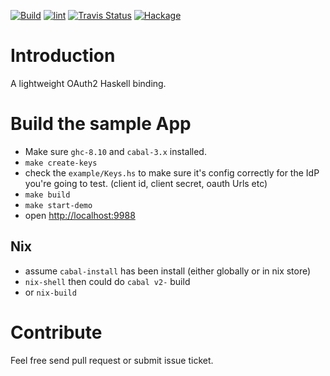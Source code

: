 [![Build](https://github.com/freizl/hoauth2/actions/workflows/build.yml/badge.svg)](https://github.com/freizl/hoauth2/actions/workflows/build.yml)
[![lint](https://github.com/freizl/hoauth2/actions/workflows/lint.yml/badge.svg)](https://github.com/freizl/hoauth2/actions/workflows/lint.yml)
[![Travis Status](https://secure.travis-ci.org/freizl/hoauth2.svg?branch=master)](http://travis-ci.org/freizl/hoauth2)
[![Hackage](https://img.shields.io/hackage/v/hoauth2.svg)](https://hackage.haskell.org/package/hoauth2)

# Introduction

A lightweight OAuth2 Haskell binding.

# Build the sample App

- Make sure `ghc-8.10` and `cabal-3.x` installed.
- `make create-keys`
- check the `example/Keys.hs` to make sure it's config correctly for the IdP you're going to test. (client id, client secret, oauth Urls etc)
- `make build`
- `make start-demo`
- open <http://localhost:9988>

## Nix

- assume `cabal-install` has been install (either globally or in nix store)
- `nix-shell` then could do `cabal v2-` build
- or `nix-build`

# Contribute

Feel free send pull request or submit issue ticket.
